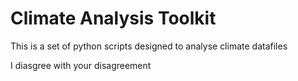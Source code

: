 # Climate Analysis Toolkit

This is a set of python scripts designed to analyse climate datafiles

I diasgree with your disagreement
